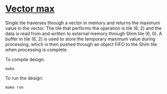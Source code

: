 <!---//===- README.md --------------------------*- Markdown -*-===//
//
// This file is licensed under the Apache License v2.0 with LLVM Exceptions.
// See https://llvm.org/LICENSE.txt for license information.
// SPDX-License-Identifier: Apache-2.0 WITH LLVM-exception
//
// Copyright (C) 2022, Advanced Micro Devices, Inc.
// 
//===----------------------------------------------------------------------===//-->

# <ins>Vector max</ins>

Single tile traverses through a vector in memory and returns the maximum value in the vector. The tile that performs the operation is tile (6, 2) and the data is read from and written to external memory through Shim tile (6, 0). A buffer in tile (6, 2) is used to store the temporary maximum value during processing, which is then pushed through an object FIFO to the Shim tile when processing is complete.


To compile design:
```
make
```

To run the design:
```
make run
```
